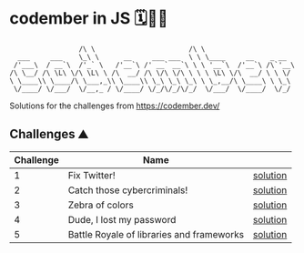 # codember in JS 🗓️🧑‍💻

```
                 /\ \                       /\ \
  ___     ___    \_\ \      __     ___ ___  \ \ \____     __    _ __
 /'___\  / __`\  /'_` \   /'__`\ /' __` __`\ \ \ '__`\  /'__`\ /\`'__\
/\ \__/ /\ \L\ \/\ \L\ \ /\  __/ /\ \/\ \/\ \ \ \ \L\ \/\  __/ \ \ \/
\ \____\\ \____/\ \___,_\\ \____\\ \_\ \_\ \_\ \ \_,__/\ \____\ \ \_\
 \/____/ \/___/  \/__,_ / \/____/ \/_/\/_/\/_/  \/___/  \/____/  \/_/
```

Solutions for the challenges from https://codember.dev/

## Challenges ⛰️

| Challenge | Name                                      |                                    |
| --------- | ----------------------------------------- | ---------------------------------- |
| 1         | Fix Twitter!                              | [solution](./challenge01/index.js) |
| 2         | Catch those cybercriminals!               | [solution](./challenge02/index.js) |
| 3         | Zebra of colors                           | [solution](./challenge03/index.js) |
| 4         | Dude, I lost my password                  | [solution](./challenge04/index.js) |
| 5         | Battle Royale of libraries and frameworks | [solution](./challenge05/index.js) |
